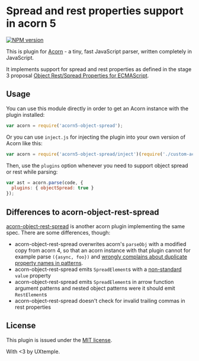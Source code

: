 # Spread and rest properties support in acorn 5

[![NPM version](https://img.shields.io/npm/v/acorn5-object-spread.svg)](https://www.npmjs.org/package/acorn5-object-spread)

This is plugin for [Acorn](http://marijnhaverbeke.nl/acorn/) - a tiny, fast JavaScript parser, written completely in JavaScript.

It implements support for spread and rest properties as defined in the stage 3 proposal [Object Rest/Spread Properties for ECMAScript](https://github.com/tc39/proposal-object-rest-spread).

## Usage

You can use this module directly in order to get an Acorn instance with the plugin installed:

```javascript
var acorn = require('acorn5-object-spread');
```

Or you can use `inject.js` for injecting the plugin into your own version of Acorn like this:

```javascript
var acorn = require('acorn5-object-spread/inject')(require('./custom-acorn'));
```

Then, use the `plugins` option whenever you need to support object spread or rest while parsing:

```javascript
var ast = acorn.parse(code, {
  plugins: { objectSpread: true }
});
```

## Differences to acorn-object-rest-spread

[acorn-object-rest-spread](https://github.com/victor-homyakov/acorn-object-rest-spread)
is another acorn plugin implementing the same spec. There are some differences, though:

* acorn-object-rest-spread overwrites acorn's `parseObj` with a modified copy from acorn 4,
  so that an acorn instance with that plugin cannot for example parse `({async, foo})`
  and [wrongly complains about duplicate property names in patterns](https://github.com/ternjs/acorn/commit/4ee71d7c67f73c407c5f6e28f743858b936ea885).
* acorn-object-rest-spread emits `SpreadElement`s with a
  [non-standard](https://github.com/estree/estree/blob/master/es2015.md#expressions)
  `value` property
* acorn-object-rest-spread emits `SpreadElement`s in arrow function argument patterns
  and nested object patterns were it should emit `RestElement`s
* acorn-object-rest-spread doesn't check for invalid trailing commas in rest properties

## License

This plugin is issued under the [MIT license](./LICENSE).

With <3 by UXtemple.
